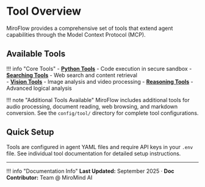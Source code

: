 # Tool Overview

MiroFlow provides a comprehensive set of tools that extend agent capabilities through the Model Context Protocol (MCP).

## Available Tools

!!! info "Core Tools"
    - **[Python Tools](tool_python.md)** - Code execution in secure sandbox
    - **[Searching Tools](tool_searching.md)** - Web search and content retrieval  
    - **[Vision Tools](tool_vqa.md)** - Image analysis and video processing
    - **[Reasoning Tools](tool_reasoning.md)** - Advanced logical analysis

!!! note "Additional Tools Available"
    MiroFlow includes additional tools for audio processing, document reading, web browsing, and markdown conversion. See the `config/tool/` directory for complete tool configurations.

## Quick Setup

Tools are configured in agent YAML files and require API keys in your `.env` file. See individual tool documentation for detailed setup instructions.

---

!!! info "Documentation Info"
    **Last Updated:** September 2025 · **Doc Contributor:** Team @ MiroMind AI